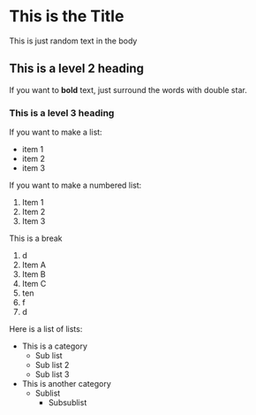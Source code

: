 # This is the Title

This is just random text in the body

## This is a level 2 heading

If you want to **bold** text, just surround the words with double star.

### This is a level 3 heading

If you want to make a list:

- item 1
- item 2
- item 3

If you want to make a numbered list:

1. Item 1
2. Item 2
3. Item 3

This is a break

1. d
1. Item A
1. Item B
1. Item C
1. ten
1. f
1. d

Here is a list of lists:

- This is a category
  - Sub list
  - Sub list 2
  - Sub list 3
- This is another category
  - Sublist
    - Subsublist

